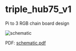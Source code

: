 # triple_hub75_v1
 Pi to 3 RGB chain board design

![schematic](https://user-images.githubusercontent.com/43499190/70911487-3c627c00-1fcf-11ea-852e-1821e036e34d.jpg)

PDF:
[schematic.pdf](https://github.com/gsalaman/triple_hub75_v1/files/3968266/schematic.pdf)
